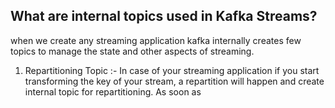 ## What are internal topics used in Kafka Streams?
when we create any streaming application kafka internally creates few topics to manage the state and other aspects of streaming.

 1. Repartitioning Topic :- In case of your streaming application if you start transforming the key of your stream, a repartition will happen and create internal topic for repartitioning.
 As soon as 

<!--stackedit_data:
eyJoaXN0b3J5IjpbLTExMzk1MTU0NTQsMTY3ODU4NTE5NSwtNT
AxMDEzMjYxLDIwMzY3NzI0NDMsLTIwODg3NDY2MTIsLTk1MDAy
NTAxMiwtNTA0MjczNDcwLC0xMTYxNzQwNTc1LC0yMTQ2NTEwMD
AzLDIwODI2MDE2MTYsLTIxMTM3Mjk5MzIsLTkzMTYyMTk1LDYz
OTUzNTAwMCwxNjM2ODg5MDUyLC02NzYyMTM5NjYsLTEwODgyMT
Q1NTQsLTExMTM1NjM4MjYsLTE5NDQ2Nzc0NDAsMTY3Mjg4Mzcz
MSwtNzQ1NTg0NzEzXX0=
-->